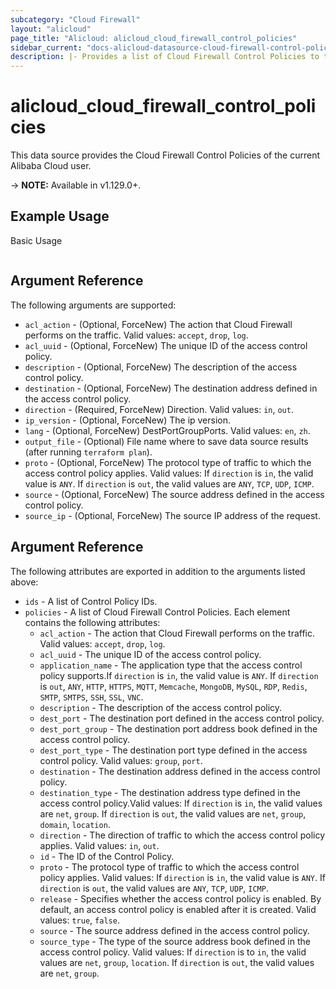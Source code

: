 ```yaml
---
subcategory: "Cloud Firewall"
layout: "alicloud"
page_title: "Alicloud: alicloud_cloud_firewall_control_policies"
sidebar_current: "docs-alicloud-datasource-cloud-firewall-control-policies"
description: |- Provides a list of Cloud Firewall Control Policies to the user.
---
```


# alicloud\_cloud\_firewall\_control\_policies

This data source provides the Cloud Firewall Control Policies of the current Alibaba Cloud user.

-> **NOTE:** Available in v1.129.0+.

## Example Usage

Basic Usage

```terraform

```

## Argument Reference

The following arguments are supported:

* `acl_action` - (Optional, ForceNew) The action that Cloud Firewall performs on the traffic. Valid values: `accept`, `drop`, `log`.
* `acl_uuid` - (Optional, ForceNew) The unique ID of the access control policy.
* `description` - (Optional, ForceNew) The description of the access control policy.
* `destination` - (Optional, ForceNew) The destination address defined in the access control policy.
* `direction` - (Required, ForceNew) Direction. Valid values: `in`, `out`.
* `ip_version` - (Optional, ForceNew) The ip version.
* `lang` - (Optional, ForceNew) DestPortGroupPorts. Valid values: `en`, `zh`.
* `output_file` - (Optional) File name where to save data source results (after running `terraform plan`).
* `proto` - (Optional, ForceNew) The protocol type of traffic to which the access control policy applies. Valid values: If `direction` is  `in`, the valid value is `ANY`. If `direction` is `out`, the valid values are `ANY`, `TCP`, `UDP`, `ICMP`.
* `source` - (Optional, ForceNew) The source address defined in the access control policy.
* `source_ip` - (Optional, ForceNew) The source IP address of the request.

## Argument Reference

The following attributes are exported in addition to the arguments listed above:

* `ids` - A list of Control Policy IDs.
* `policies` - A list of Cloud Firewall Control Policies. Each element contains the following attributes:
    * `acl_action` - The action that Cloud Firewall performs on the traffic. Valid values: `accept`, `drop`, `log`.
    * `acl_uuid` - The unique ID of the access control policy.
    * `application_name` - The application type that the access control policy supports.If `direction` is `in`, the valid value is `ANY`. If `direction` is `out`, `ANY`, `HTTP`, `HTTPS`, `MQTT`, `Memcache`, `MongoDB`, `MySQL`, `RDP`, `Redis`, `SMTP`, `SMTPS`, `SSH`, `SSL`, `VNC`.
    * `description` - The description of the access control policy.
    * `dest_port` - The destination port defined in the access control policy. 
    * `dest_port_group` - The destination port address book defined in the access control policy.
    * `dest_port_type` - The destination port type defined in the access control policy. Valid values: `group`, `port`.
    * `destination` - The destination address defined in the access control policy. 
    * `destination_type` - The destination address type defined in the access control policy.Valid values: If `direction` is `in`, the valid values are `net`, `group`. If `direction` is `out`, the valid values are `net`, `group`, `domain`, `location`.
    * `direction` - The direction of traffic to which the access control policy applies. Valid values: `in`, `out`.
    * `id` - The ID of the Control Policy.
    * `proto` - The protocol type of traffic to which the access control policy applies. Valid values: If `direction` is `in`, the valid value is `ANY`. If `direction` is `out`, the valid values are `ANY`, `TCP`, `UDP`, `ICMP`.
    * `release` - Specifies whether the access control policy is enabled. By default, an access control policy is enabled after it is created. Valid values: `true`, `false`.
    * `source` - The source address defined in the access control policy.
    * `source_type` - The type of the source address book defined in the access control policy. Valid values: If `direction` is to `in`, the valid values are `net`, `group`, `location`. If `direction` is `out`, the valid values are `net`, `group`.